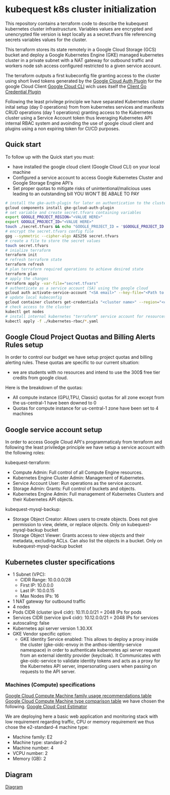# kubequest k8s cluster initialization

This repository contains a terraform code to describe the kubequest kubernetes cluster infrastruscture.
Variables values are encrypted and unencrypted file version is kept locally as a secret.tfvars file referencing secrets variables values for the cluster.

This terraform stores its state remotely in a Google Cloud Storage (GCS) bucket and deploy a Google Kubernetes Engine (GKE) managed kubernetes cluster in a private subnet with a NAT gateway for outbound traffic and workers node ssh access configured restricted to a given service account.

The terraform outputs a first kubeconfig file granting access to the cluster using short lived tokens generated by the [Google Cloud Auth Plugin](https://cloud.google.com/kubernetes-engine/docs/how-to/cluster-access-for-kubectl) for the google Cloud Client [Google Cloud CLI](https://cloud.google.com/sdk/docs/install) wich uses itself the [Client Go Credential Plugin](https://kubernetes.io/docs/reference/access-authn-authz/authentication/#client-go-credential-plugins)

Following the least privilege principle we have separated Kubernetes cluster inital setup (day 0 operations) from from kubernetes services and manifests CRUD operations (day 1 operations) granting access to the Kubernetes cluster using a Service Account token thus leveraging Kubernetes API internal RBAC system and avoinding the use of google cloud client and plugins using a non expiring token for CI/CD purposes.

## Quick start

To follow up with the Quick start you must:

- have installed the google cloud client (Google Cloud CLI) on your local machine
- Configured a service account to access Google Kubernetes Cluster and Google Storage Engine API's
- Set proper quotas to mitigate risks of unintentional/malicious uses leading to an outstanding bill YOU WON'T BE ABALE TO PAY

```bash
# install the gke-auth-plugin for later on authentication to the cluster
gcloud components install gke-gcloud-auth-plugin
# set variable and create secret.tfvars containing variables
export GOOGLE_PROJECT_REGION="<VALUE HERE>"
export GOOGLE_PROJECT_ID="<VALUE HERE>"
touch ./secret.tfvars && echo "GOOGLE_PROJECT_ID = '$GOOGLE_PROJECT_ID'\nGOOGLE_PROJECT_REGION ='$GOOGLE_PROJECT_REGION'" > ./secret.tfvars
# encrypt the secret.tfvars config file
gpg --symmetric --cipher-algo AES256 secret.tfvars
# create a file to store the secret values
touch secret.tfvars
# inialize terraform
terraform init
# refresh terraform state
terraform refresh
# plan terraform required operations to achieve desired state
terraform plan
# apply the changes
terraform apply -var-file="secret.tfvars"
# authenticate as a service account (SA) using the google cloud
gcloud auth activate-service-account "<SA email>" --key-file="<Path to JSON key containing SA credentials>" --project="<Google Project ID>"
# update local kubeconfig
gcloud container clusters get-credentials "<cluster name>" --region="<cluster region>"
# check access to the cluster
kubectl get nodes
# install internal kubernetes "terraform" service account for resources deployment and patch the gke identity service client config adding keycloak oidc provider 
kubectl apply -f ./kubernetes-rbac/*.yaml
```

## Google Cloud Project Quotas and Billing Alerts Rules setup

In order to control our budget we have setup project quotas and billing alerting rules.
These quotas are specific to our current situation:

- we are students with no resources and intend to use the 300$ free tier credits from google cloud.

Here is the breakdown of the quotas:

- All compute instance (GPU,TPU, Classic) quotas for all zone except from the us-central-1 have been downed to 0
- Quotas for compute instance for us-central-1 zone have been set to 4 machines

## Google service account setup

In order to access Google Cloud API's programmaticaly from terraform and following the least priviledge principle we have setup a service account with the following roles:

kubequest-terraform:

- Compute Admin: Full control of all Compute Engine resources.
- Kubernetes Engine Cluster Admin: Management of Kubernetes.
- Service Account User: Run operations as the service account.
- Storage Admin: Grants: Full control of buckets and objects.
- Kubernetes Engine Admin: Full management of Kubernetes Clusters and their Kubernetes API objects.

kubequest-mysql-backup:

- Storage Object Creator: Allows users to create objects. Does not give permission to view, delete, or replace objects.
  Only on kubequest-mysql-backup bucket
- Storage Object Viewer: Grants access to view objects and their metadata, excluding ACLs. Can also list the objects in a bucket.
  Only on kubequest-mysql-backup bucket

## Kubernetes cluster specifications

- 1 Subnet (VPC):
  - CIDR Range: 10.0.0.0/28
  - First IP: 10.0.0.0
  - Last IP: 10.0.0.15
  - Max Nodes IPs: 16
- 1 NAT gateway for outbound traffic
- 4 nodes
- Pods CIDR (cluster ipv4 cidr): 10.11.0.0/21 = 2048 IPs for pods
- Services CIDR (service ipv4 cidr): 10.12.0.0/21 = 2048 IPs for services
- autoscaling: false
- Kubernetes api server version 1.30.XX
- GKE Vendor specific option:
  - GKE Identity Service enabled: This allows to deploy a proxy inside the cluster (gke-oidc-envoy in the anthos-identity-service namespace) in order to authenticate kubernetes api server request from an external identity provider (keycloak). It Communicates with gke-oidc-service to validate identity tokens and acts as a proxy for the Kubernetes API server, impersonating users when passing on requests to the API server.

### Machines (Compute) specifications

[Google Cloud Compute Machine family usage recommendations table](https://cloud.google.com/compute/docs/machine-resource?_gl=1*ltndve*_up*MQ..&gclid=EAIaIQobChMIyZ7vj6CUhwMVZQkGAB3wmAeJEAAYASAAEgL4d_D_BwE&gclsrc=aw.ds#recommendations_for_machine_types)
[Google Cloud Compute Machine type comparison table](https://cloud.google.com/compute/docs/machine-resource?_gl=1*ltndve*_up*MQ..&gclid=EAIaIQobChMIyZ7vj6CUhwMVZQkGAB3wmAeJEAAYASAAEgL4d_D_BwE&gclsrc=aw.ds#machine_type_comparison) we have chosen the following.
[Google Cloud Cost Estimator](https://cloud.google.com/products/calculator?hl=en&dl=CiQxMmFkYzgwMC05ZWU1LTQ0MDgtYTJhYy0xYjkwZTAwNmU2ODAQCBokMUFCNTZGNTUtNjY3Qy00QkJCLTkwNkYtREQ4QjRDOEQ0NzA0)

We are deploying here a basic web application and monitoring stack with low requirement regarding traffic, CPU or memory requirement we thus chose the e2-standard-4 machine type:

- Machine family: E2
- Machine type: standard-2
- Machine number: 4
- VCPU number: 2
- Memory (GB): 2

## Diagram

[Diagram](./documentation/kubequest_cluster_networking.png)
